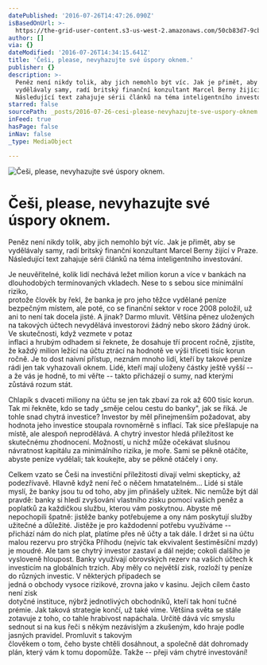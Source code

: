 ```yaml
---
datePublished: '2016-07-26T14:47:26.090Z'
isBasedOnUrl: >-
  https://the-grid-user-content.s3-us-west-2.amazonaws.com/50cb83d7-9cb3-499d-b7d8-959f5e8ccb66.jpg
author: []
via: {}
dateModified: '2016-07-26T14:34:15.641Z'
title: 'Češi, please, nevyhazujte své úspory oknem.'
publisher: {}
description: >-
  Peněz není nikdy tolik, aby jich nemohlo být víc. Jak je přimět, aby se
  vydělávaly samy, radí britský finanční konzultant Marcel Berny žijící v Praze.
  Následující text zahajuje sérii článků na téma inteligentního investování.
starred: false
sourcePath: _posts/2016-07-26-cesi-please-nevyhazujte-sve-uspory-oknem.md
inFeed: true
hasPage: false
inNav: false
_type: MediaObject

---
```

![Češi, please, nevyhazujte
 své úspory oknem.](https://the-grid-user-content.s3-us-west-2.amazonaws.com/50cb83d7-9cb3-499d-b7d8-959f5e8ccb66.jpg)

# Češi, please, nevyhazujte své úspory oknem.

Peněz není nikdy tolik, aby jich nemohlo být víc. Jak je přimět, aby se vydělávaly samy, radí britský finanční konzultant Marcel Berny žijící v Praze. Následující text zahajuje sérii článků na téma inteligentního investování.

Je neuvěřitelné, kolik lidí nechává ležet milion korun a více v bankách na dlouhodobých termínovaných vkladech. Nese to s sebou sice minimální riziko,   
protože člověk by řekl, že banka je pro jeho těžce vydělané peníze bezpečným místem, ale poté, co se finanční sektor v roce 2008 položil, už ani to není tak docela jisté. A jinak? Darmo mluvit. Většina pěnez uložených na takových účtech nevydělává investorovi žádný nebo skoro žádný úrok. Ve skutečnosti, když vezmete v potaz   
inflaci a hrubým odhadem si řeknete, že dosahuje tří procent ročně, zjistíte, že každý milion ležící na účtu ztrácí na hodnotě ve výši třiceti tisíc korun ročně. Je to dost naivní přístup, neznám mnoho lidí, kteří by takové peníze rádi jen tak vyhazovali oknem. Lidé, kteří mají uloženy částky ještě vyšší -- a že vás je hodně, to mi věřte -- takto přicházejí o sumy, nad kterými zůstává rozum stát.

Chlapík s dvaceti miliony na účtu se jen tak zbaví za rok až 600 tisíc korun.   
Tak mi řekněte, kdo se tady „směje celou cestu do banky", jak se říká. Je tohle snad chytrá investice? Investor by měl přinejmenším požadovat, aby hodnota jeho investice stoupala rovnoměrně s inflací. Tak sice přešlapuje na místě, ale alespoň neprodělává. A chytrý investor hledá příležitost ke skutečnému zhodnocení. Možností, u nichž může očekávat slušnou návratnost kapitálu za minimálního rizika, je moře. Sami se pěkně otáčíte, abyste peníze vydělali; tak koukejte, aby se pěkně otáčely i ony.

Celkem vzato se Češi na investiční příležitosti dívají velmi skepticky, až podezřívavě. Hlavně když není řeč o něčem hmatatelném... Lidé si stále myslí, že banky jsou tu od toho, aby jim přinášely užitek. Nic nemůže být dál pravdě: banky si hledí zvyšování vlastního zisku pomocí vašich peněz a poplatků za každičkou službu, kterou vám poskytnou. Abyste mě nepochopili špatně: jistěže banky potřebujeme a ony nám poskytují služby užitečné a důležité. Jistěže je pro každodenní potřebu využíváme -- přichází nám do nich plat, platíme přes ně účty a tak dále. I držet si na účtu malou rezervu pro strýčka Příhodu (nejvíc tak ekvivalent šestiměsíční mzdy) je moudré. Ale tam se chytrý investor zastaví a dál nejde; cokoli dalšího je vysloveně hloupost. Banky využívají obrovských rezerv na vašich účtech k investicím na globálních trzích. Aby měly co největší zisk, rozloží ty peníze do různých investic. V některých případech se   
jedná o obchody vysoce rizikové, zrovna jako v kasinu. Jejich cílem často není zisk   
dotyčné instituce, nýbrž jednotlivých obchodníků, kteří tak honí tučné prémie. Jak taková strategie končí, už také víme. Většina světa se stále zotavuje z toho, co tahle hrabivost napáchala. Určitě dává víc smyslu sednout si na kus řeči s někým nezávislým a zkušeným, kdo hraje podle jasných pravidel. Promluvit s takovým   
člověkem o tom, čeho byste chtěli dosáhnout, a společně dát dohromady plán, který vám k tomu dopomůže. Takže -- přeji vám chytré investování!